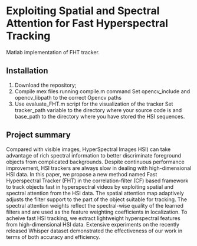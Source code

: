 # Exploiting Spatial and Spectral Attention for Fast Hyperspectral Tracking
Matlab implementation of FHT tracker.

## Installation
1. Download the repository;
2. Compile mex files running compile.m command
    Set opencv_include and opencv_libpath to the correct Opencv paths
3. Use evaluate_FHT.m script for the visualization of the tracker
    Set tracker_path variable to the directory where your source code is and base_path to the directory where you have stored the HSI sequences.
    
## Project summary
Compared with visible images, HyperSpectral Images HSI) can take advantage of rich spectral information to better discriminate foreground objects from complicated backgrounds. Despite continuous performance improvement, HSI trackers are always slow in dealing with high-dimensional HSI data. In this paper, we propose a new method named Fast Hyperspectral Tracker (FHT) in the correlation-filter (CF) based framework to track objects fast in hyperspectral videos by exploiting spatial and spectral attention from the HSI data.  The spatial attention map adaptively adjusts the filter support to the part of the object suitable for tracking. The spectral attention weights reflect the spectral-wise quality of the learned filters and are used as the feature weighting coefficients in localization. To acheive fast HSI tracking, we extract lightweight hyperspectral features from high-dimensional HSI data. Extensive experiments on the recently released Whisper dataset demonstrated the effectiveness of our work in terms of both accuracy and efficiency.
